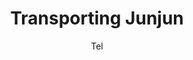 ---
media: "images/rounds/war/transporting_junjun.png"
media_type: image
title: Transporting Junjun
author: [Tel]
desc: NT forces prepare to move Junjun forward to the <i>Zarya</i>.
---